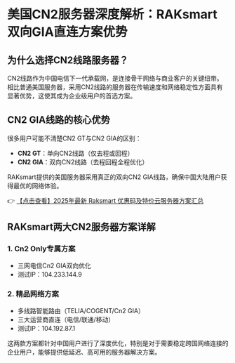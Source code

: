# 美国CN2服务器深度解析：RAKsmart双向GIA直连方案优势

## 为什么选择CN2线路服务器？

CN2线路作为中国电信下一代承载网，是连接骨干网络与商业客户的关键纽带。相比普通美国服务器，采用CN2线路的服务器在传输速度和网络稳定性方面具有显著优势，这使其成为企业级用户的首选方案。

## CN2 GIA线路的核心优势

很多用户可能不清楚CN2 GT与CN2 GIA的区别：

- **CN2 GT**：单向CN2线路（仅去程或回程）
- **CN2 GIA**：双向CN2线路（去程回程全程优化）

RAKsmart提供的美国服务器采用真正的双向CN2 GIA线路，确保中国大陆用户获得最优的网络体验。

👉 [【点击查看】2025年最新 Raksmart 优惠码及特价云服务器方案汇总](https://bit.ly/raksmart)

## RAKsmart两大CN2服务器方案详解

### 1. Cn2 Only专属方案
- 三网电信Cn2 GIA双向优化
- 测试IP：104.233.144.9

### 2. 精品网络方案
- 多线路智能路由（TELIA/COGENT/Cn2 GIA）
- 三大运营商直连（电信/联通/移动）
- 测试IP：104.192.87.1

这两款方案都针对中国用户进行了深度优化，特别是对于需要稳定跨国网络连接的企业用户，能够提供低延迟、高可用的服务器解决方案。